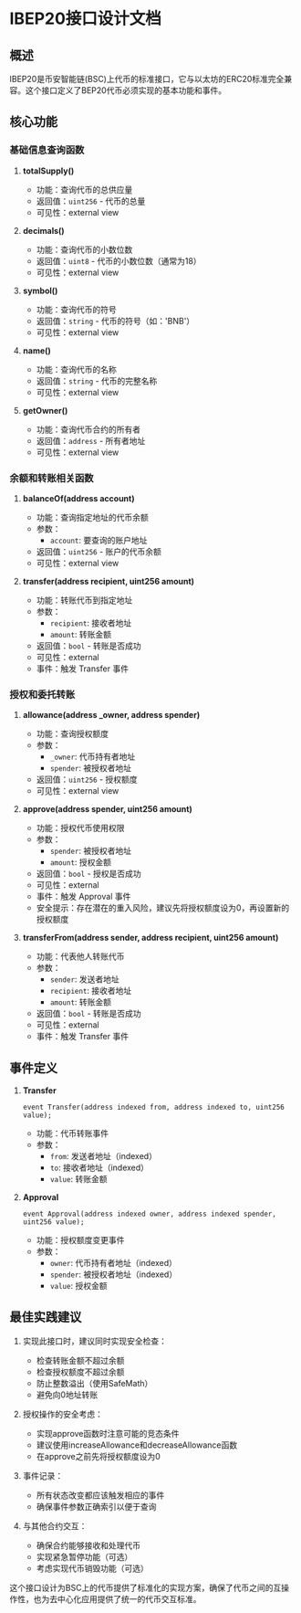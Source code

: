 # IBEP20接口设计文档

## 概述
IBEP20是币安智能链(BSC)上代币的标准接口，它与以太坊的ERC20标准完全兼容。这个接口定义了BEP20代币必须实现的基本功能和事件。

## 核心功能

### 基础信息查询函数

1. **totalSupply()**
   - 功能：查询代币的总供应量
   - 返回值：`uint256` - 代币的总量
   - 可见性：external view

2. **decimals()**
   - 功能：查询代币的小数位数
   - 返回值：`uint8` - 代币的小数位数（通常为18）
   - 可见性：external view

3. **symbol()**
   - 功能：查询代币的符号
   - 返回值：`string` - 代币的符号（如：'BNB'）
   - 可见性：external view

4. **name()**
   - 功能：查询代币的名称
   - 返回值：`string` - 代币的完整名称
   - 可见性：external view

5. **getOwner()**
   - 功能：查询代币合约的所有者
   - 返回值：`address` - 所有者地址
   - 可见性：external view

### 余额和转账相关函数

1. **balanceOf(address account)**
   - 功能：查询指定地址的代币余额
   - 参数：
     - `account`: 要查询的账户地址
   - 返回值：`uint256` - 账户的代币余额
   - 可见性：external view

2. **transfer(address recipient, uint256 amount)**
   - 功能：转账代币到指定地址
   - 参数：
     - `recipient`: 接收者地址
     - `amount`: 转账金额
   - 返回值：`bool` - 转账是否成功
   - 可见性：external
   - 事件：触发 Transfer 事件

### 授权和委托转账

1. **allowance(address _owner, address spender)**
   - 功能：查询授权额度
   - 参数：
     - `_owner`: 代币持有者地址
     - `spender`: 被授权者地址
   - 返回值：`uint256` - 授权额度
   - 可见性：external view

2. **approve(address spender, uint256 amount)**
   - 功能：授权代币使用权限
   - 参数：
     - `spender`: 被授权者地址
     - `amount`: 授权金额
   - 返回值：`bool` - 授权是否成功
   - 可见性：external
   - 事件：触发 Approval 事件
   - 安全提示：存在潜在的重入风险，建议先将授权额度设为0，再设置新的授权额度

3. **transferFrom(address sender, address recipient, uint256 amount)**
   - 功能：代表他人转账代币
   - 参数：
     - `sender`: 发送者地址
     - `recipient`: 接收者地址
     - `amount`: 转账金额
   - 返回值：`bool` - 转账是否成功
   - 可见性：external
   - 事件：触发 Transfer 事件

## 事件定义

1. **Transfer**
   ```solidity
   event Transfer(address indexed from, address indexed to, uint256 value);
   ```
   - 功能：代币转账事件
   - 参数：
     - `from`: 发送者地址（indexed）
     - `to`: 接收者地址（indexed）
     - `value`: 转账金额

2. **Approval**
   ```solidity
   event Approval(address indexed owner, address indexed spender, uint256 value);
   ```
   - 功能：授权额度变更事件
   - 参数：
     - `owner`: 代币持有者地址（indexed）
     - `spender`: 被授权者地址（indexed）
     - `value`: 授权金额

## 最佳实践建议

1. 实现此接口时，建议同时实现安全检查：
   - 检查转账金额不超过余额
   - 检查授权额度不超过余额
   - 防止整数溢出（使用SafeMath）
   - 避免向0地址转账

2. 授权操作的安全考虑：
   - 实现approve函数时注意可能的竞态条件
   - 建议使用increaseAllowance和decreaseAllowance函数
   - 在approve之前先将授权额度设为0

3. 事件记录：
   - 所有状态改变都应该触发相应的事件
   - 确保事件参数正确索引以便于查询

4. 与其他合约交互：
   - 确保合约能够接收和处理代币
   - 实现紧急暂停功能（可选）
   - 考虑实现代币销毁功能（可选）

这个接口设计为BSC上的代币提供了标准化的实现方案，确保了代币之间的互操作性，也为去中心化应用提供了统一的代币交互标准。
